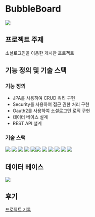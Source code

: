 # BubbleBoard
<p>
  <img src="https://github.com/mengo0ong/BubbleBoard_public/assets/153881177/356efeb1-c2d6-4b3f-9a40-b55b949aab28">
</p>

## 프로젝트 주제
<p>소셜로그인을 이용한 게시판 프로젝트</p>

## 기능 정의 및 기술 스택
### 기능 정의
* JPA를 사용하여 CRUD 쿼리 구현
* Security를 사용하여 접근 권한 처리 구현
* Oauth2를 사용하여 소셜로그인 로직 구현
* 데이터 베이스 설계
* REST API 설계
### 기술 스택
<img src="https://img.shields.io/badge/html5-E34F26?style=for-the-badge&logo=html5&logoColor=white"/> <img src="https://img.shields.io/badge/css-1572B6?style=for-the-badge&logo=css3&logoColor=white"/>
<img src="https://img.shields.io/badge/Java-FF9A00?style=for-the-badge&logo=Java"> <img src="https://img.shields.io/badge/javascript-F7DF1E?style=for-the-badge&logo=javascript&logoColor=black"/>
<img src="https://img.shields.io/badge/Spring-6DB33F?style=for-the-badge&logo=Spring&logoColor=green"><img src="https://img.shields.io/badge/Spring Boot-6DB33F?style=for-the-badge&logo=Spring Boot&logoColor=yellow">
<img src="https://img.shields.io/badge/Oracle-F80000?style=for-the-badge&logo=Oracle&logoColor=Red"> <img src="https://img.shields.io/badge/jquery-0769AD?style=for-the-badge&logo=jquery&logoColor=white">
<img src="https://img.shields.io/badge/eclipseide-2C2255?style=for-the-badge&logo=eclipseide&logoColor=white"> <img src="https://img.shields.io/badge/thymeleaf-005F0F?style=for-the-badge&logo=thymeleaf&logoColor=white">
<img src="https://img.shields.io/badge/github-181717?style=for-the-badge&logo=github&logoColor=white">

## 데이터 베이스
<p>
  <img src="https://github.com/mengo0ong/BubbleBoard_public/assets/153881177/82bd881c-3eb5-4343-9ddc-ed5abe9a7427">
</p>

## 후기
<a href="https://www.notion.so/86be64f7698b42068c9e785a01924cc4">프로젝트 기록</a>
